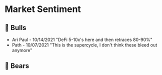 # Market Sentiment

## 🐂 Bulls

- Ari Paul - 10/14/2021 "DeFi 5-10x's here and then retraces 80-90%"
- Path - 10/07/2021 "This is the supercycle, I don't think these bleed out anymore"

## 🐻 Bears

